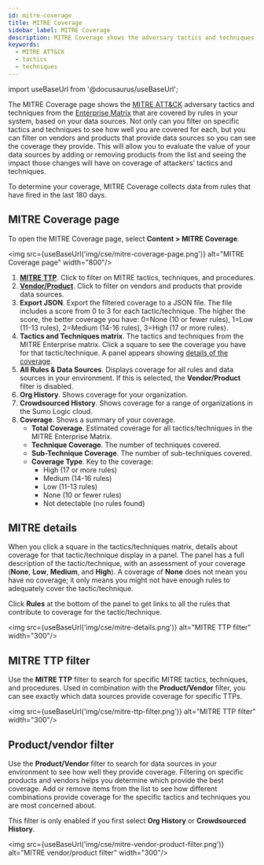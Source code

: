 ```yaml
---
id: mitre-coverage
title: MITRE Coverage
sidebar_label: MITRE Coverage
description: MITRE Coverage shows the adversary tactics and techniques covered by rules based on your data sources.  
keywords:
  - MITRE ATT&CK
  - tactics
  - techniques
---
```


import useBaseUrl from '@docusaurus/useBaseUrl';

The MITRE Coverage page shows the [MITRE ATT&CK](https://attack.mitre.org/) adversary tactics and techniques from the [Enterprise Matrix](https://attack.mitre.org/matrices/enterprise/) that are covered by rules in your system, based on your data sources. Not only can you filter on specific tactics and techniques to see how well you are covered for each, but you can filter on vendors and products that provide data sources so you can see the coverage they provide. This will allow you to evaluate the value of your data sources by adding or removing products from the list and seeing the impact those changes will have on coverage of attackers’ tactics and techniques.

To determine your coverage, MITRE Coverage collects data from rules that have fired in the last 180 days. 

## MITRE Coverage page

To open the MITRE Coverage page, select **Content > MITRE Coverage**.

<img src={useBaseUrl('img/cse/mitre-coverage-page.png')} alt="MITRE Coverage page" width="800"/>

1. [**MITRE TTP**](#mitre-ttp-filter). Click to filter on MITRE tactics, techniques, and procedures. 
1. [**Vendor/Product**](#productvendor-filter). Click to filter on vendors and products that provide data sources. 
1. **Export JSON**. Export the filtered coverage to a JSON file. The file includes a score from 0 to 3 for each tactic/technique. The higher the score, the better coverage you have: 0=None (10 or fewer rules), 1=Low (11-13 rules), 2=Medium (14-16 rules), 3=High (17 or more rules). 
1. **Tactics and Techniques matrix**. The tactics and techniques from the MITRE Enterprise matrix. Click a square to see the coverage you have for that tactic/technique. A panel appears showing [details of the coverage](#mitre-details).
1. **All Rules & Data Sources**. Displays coverage for all rules and data sources in your environment. If this is selected, the **Vendor/Product** filter is disabled.
1. **Org History**. Shows coverage for your organization. 
1. **Crowdsourced History**. Shows coverage for a range of organizations in the Sumo Logic cloud. <!-- That description is a guess. I'm not really sure what this is. -->
1. **Coverage**. Shows a summary of your coverage.
     * **Total Coverage**. Estimated coverage for all tactics/techniques in the MITRE Enterprise Matrix. 
     * **Technique Coverage**. The number of techniques covered.
     * **Sub-Technique Coverage**. The number of sub-techniques covered.
     * **Coverage Type**. Key to the coverage:
         * High (17 or more rules) 
         * Medium (14-16 rules)
         * Low (11-13 rules)
         * None (10 or fewer rules)
         * Not detectable (no rules found)

## MITRE details

When you click a square in the tactics/techniques matrix, details about coverage for that tactic/technique display in a panel. The panel has a full description of the tactic/technique, with an assessment of your coverage (**None**, **Low**, **Medium**, and **High**). A coverage of **None** does not mean you have no coverage; it only means you might not have enough rules to adequately cover the tactic/technique.

Click **Rules** at the bottom of the panel to get links to all the rules that contribute to coverage for the tactic/technique.  

<img src={useBaseUrl('img/cse/mitre-details.png')} alt="MITRE TTP filter" width="300"/>

## MITRE TTP filter

Use the **MITRE TTP** filter to search for specific MITRE tactics, techniques, and procedures. Used in combination with the **Product/Vendor** filter, you can see exactly which data sources provide coverage for specific TTPs. 

<img src={useBaseUrl('img/cse/mitre-ttp-filter.png')} alt="MITRE TTP filter" width="300"/>

## Product/vendor filter

Use the **Product/Vendor** filter to search for data sources in your environment to see how well they provide coverage. Filtering on specific products and vendors helps you determine which provide the best coverage. Add or remove items from the list to see how different combinations provide coverage for the specific tactics and techniques you are most concerned about.

This filter is only enabled if you first select **Org History** or **Crowdsourced History**.  

<img src={useBaseUrl('img/cse/mitre-vendor-product-filter.png')} alt="MITRE vendor/product filter" width="300"/>

